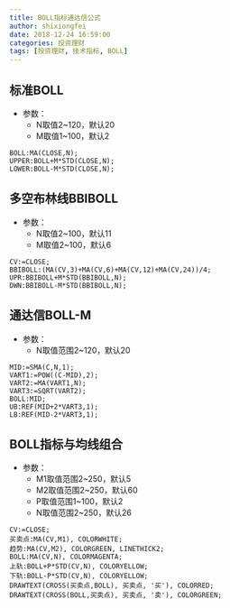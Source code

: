 ```yaml
---
title: BOLL指标通达信公式
author: shixiongfei
date: 2018-12-24 16:59:00
categories: 投资理财
tags: [投资理财, 技术指标, BOLL]
---
```


## 标准BOLL

- 参数：
  - N取值2~120，默认20
  - M取值1~100，默认2

```tdx
BOLL:MA(CLOSE,N);
UPPER:BOLL+M*STD(CLOSE,N);
LOWER:BOLL-M*STD(CLOSE,N);
```

## 多空布林线BBIBOLL

- 参数：
  - N取值2~100，默认11
  - M取值2~100，默认6

```tdx
CV:=CLOSE;
BBIBOLL:(MA(CV,3)+MA(CV,6)+MA(CV,12)+MA(CV,24))/4;
UPR:BBIBOLL+M*STD(BBIBOLL,N);
DWN:BBIBOLL-M*STD(BBIBOLL,N);
```

## 通达信BOLL-M

- 参数：
  - N取值范围2~120，默认20

```tdx
MID:=SMA(C,N,1);
VART1:=POW((C-MID),2);
VART2:=MA(VART1,N);
VART3:=SQRT(VART2);
BOLL:MID;
UB:REF(MID+2*VART3,1);
LB:REF(MID-2*VART3,1);
```

## BOLL指标与均线组合

- 参数：
  - M1取值范围2~250，默认5
  - M2取值范围2~250，默认60
  - P取值范围1~100，默认2
  - N取值范围2~250，默认26

```tdx
CV:=CLOSE;
买卖点:MA(CV,M1), COLORWHITE;
趋势:MA(CV,M2), COLORGREEN, LINETHICK2;
BOLL:MA(CV,N), COLORMAGENTA;
上轨:BOLL+P*STD(CV,N), COLORYELLOW;
下轨:BOLL-P*STD(CV,N), COLORYELLOW;
DRAWTEXT(CROSS(买卖点,BOLL), 买卖点, '买'), COLORRED;
DRAWTEXT(CROSS(BOLL,买卖点), 买卖点, '卖'), COLORGREEN;
```
